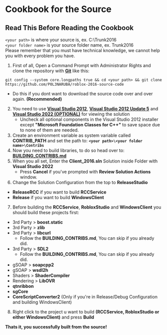 # Cookbook for the Source

## Read This Before Reading the Cookbook
``<your path>`` is where your source is, ex. C:\Trunk2016<br>
``<your folder name>`` is your source folder name, ex. Trunk2016<br>
Please remember that you must have technical knowledge, we cannot help you with every problem you have.

1. First of all, Open a Command Prompt with Administrator Rights and clone the repository with **[Git](https://git-scm.com/)** like this:
```
git config --system core.longpaths true && cd <your path> && git clone https://github.com/P0L3NARUBA/roblox-2016-source-code
```
  - Do this if you dont want to download the source code over and over again. **(Recommended)**
2. You need to use **[Visual Studio 2012](https://drive.google.com/file/d/1XoA5Av_6OedTwGi_ebTb_XsQ7-RmEKSd/view?usp=sharing)**, **[Visual Studio 2012 Update 5](https://drive.google.com/file/d/1_rrwnITjCl-kcqEKTQWUDJgEegAcKAM6/view?usp=sharing)** and **[Visual Studio 2022 (OPTIONAL)](https://visualstudio.microsoft.com/tr/vs/)** for viewing the solution
    - Uncheck all optional components in the Visual Studio 2012 installer except **"Microsoft Foundation Classes for C++"** to save space due to none of them are needed.
3. Create an environment variable as system variable called **CONTRIB_PATH** and set the path to: **`<your path>\<your folder name>\Contribs`**
4. Now you need to build libraries, to do so head over to: **[BUILDING_CONTRIBS.md](/BUILDING_CONTRIBS.md)**
5. When you all set, Enter the **Client_2016.sln** Solution inside **<your folder name>** Folder with **Visual Studio 2022**
   - Press **Cancel** if you've prompted with **Review Solution Actions** window.
6. Change the Solution Configuration from the top to **ReleaseStudio**
  - **ReleaseRCC** if you want to build **RCCService**
  - **Release** if you want to build **WindowsClient**
7. Before building the **RCCService**, **RobloxStudio** and **WindowsClient** you should build these projects first:
  - 3rd Party > **boost.static** 
  - 3rd Party > **zlib** 
  - 3rd Party > **libcurl** 
     - Follow the **BUILDING_CONTRIBS.md**, You can skip if you already did.
  - 3rd Party > **SDL2**
     - Follow the **BUILDING_CONTRIBS.md**, You can skip if you already did.
  - gSOAP > **soapcpp2**
  - gSOAP > **wsdl2h**
  - Shaders > **ShaderCompiler**
  - Rendering > **LibOVR**
  - **qtnribbon** 
  - **sgCore**
  - **CoreScriptConverter2** (Only if you're in Release/Debug Configuration and building WindowsClient)
8. Right click to the project u want to build **(RCCService, RobloxStudio or either WindowsClient)** and press **Build**
 
**Thats it, you successfully built from the source!**
